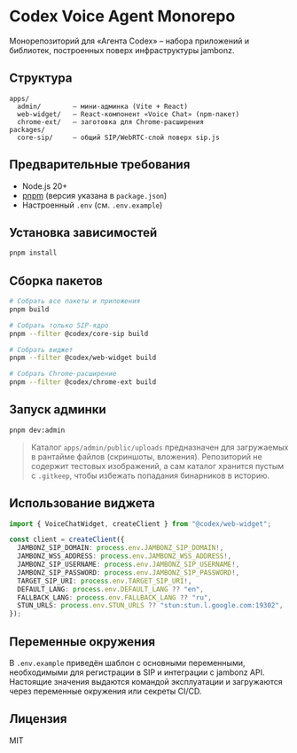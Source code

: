 # Codex Voice Agent Monorepo

Монорепозиторий для «Агента Codex» – набора приложений и библиотек, построенных поверх инфраструктуры jambonz.

## Структура

```
apps/
  admin/        – мини-админка (Vite + React)
  web-widget/   – React-компонент «Voice Chat» (npm-пакет)
  chrome-ext/   – заготовка для Chrome-расширения
packages/
  core-sip/     – общий SIP/WebRTC-слой поверх sip.js
```

## Предварительные требования

- Node.js 20+
- [pnpm](https://pnpm.io/) (версия указана в `package.json`)
- Настроенный `.env` (см. `.env.example`)

## Установка зависимостей

```sh
pnpm install
```

## Сборка пакетов

```sh
# Собрать все пакеты и приложения
pnpm build

# Собрать только SIP-ядро
pnpm --filter @codex/core-sip build

# Собрать виджет
pnpm --filter @codex/web-widget build

# Собрать Chrome-расширение
pnpm --filter @codex/chrome-ext build
```

## Запуск админки

```sh
pnpm dev:admin
```

> Каталог `apps/admin/public/uploads` предназначен для загружаемых в рантайме файлов (скриншоты, вложения). Репозиторий не содержит тестовых изображений, а сам каталог хранится пустым с `.gitkeep`, чтобы избежать попадания бинарников в историю.

## Использование виджета

```ts
import { VoiceChatWidget, createClient } from "@codex/web-widget";

const client = createClient({
  JAMBONZ_SIP_DOMAIN: process.env.JAMBONZ_SIP_DOMAIN!,
  JAMBONZ_WSS_ADDRESS: process.env.JAMBONZ_WSS_ADDRESS!,
  JAMBONZ_SIP_USERNAME: process.env.JAMBONZ_SIP_USERNAME!,
  JAMBONZ_SIP_PASSWORD: process.env.JAMBONZ_SIP_PASSWORD!,
  TARGET_SIP_URI: process.env.TARGET_SIP_URI!,
  DEFAULT_LANG: process.env.DEFAULT_LANG ?? "en",
  FALLBACK_LANG: process.env.FALLBACK_LANG ?? "ru",
  STUN_URLS: process.env.STUN_URLS ?? "stun:stun.l.google.com:19302",
});
```

## Переменные окружения

В `.env.example` приведён шаблон с основными переменными, необходимыми для регистрации в SIP и интеграции с jambonz API. Настоящие значения выдаются командой эксплуатации и загружаются через переменные окружения или секреты CI/CD.

## Лицензия

MIT
